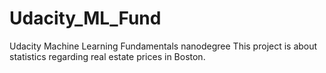 # Udacity_ML_Fund
Udacity Machine Learning Fundamentals nanodegree
This project is about statistics regarding real estate prices in Boston.

